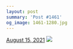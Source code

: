 ```yaml
---
layout: post
summary: 'Post #1461'
og_image: 1461-1280.jpg
---
```


<p>
  <time>
    <a href="/1461">August 15, 2021</a>
  </time>
  <a href="/1461">
    <img src="{{ site.assets_url }}/1461-640.jpg" srcset="{{ site.assets_url }}/1461-320.jpg 320w, {{ site.assets_url }}/1461-640.jpg 640w, {{ site.assets_url }}/1461-960.jpg 960w, {{ site.assets_url }}/1461-1280.jpg 1280w" sizes="(min-width: 700px) 50vw, calc(100vw - 2rem)" />
  </a>
</p>
